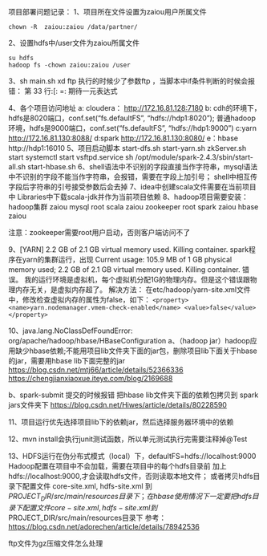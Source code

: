 项目部署问题记录：
1、项目所在文件设置为zaiou用户所属文件
```
chown -R  zaiou:zaiou /data/partner/
```
2、设置hdfs中/user文件为zaiou所属文件
```
su hdfs
hadoop fs -chown zaiou:zaiou /user
```
3、sh main.sh xd ftp 执行的时候少了参数ftp ，当脚本中if条件判断的时候会报错： 
第 33 行:[: =: 期待一元表达式

4、各个项目访问地址
a: cloudera： http://172.16.81.128:7180
b:
    cdh的环境下，hdfs是8020端口，conf.set(“fs.defaultFS”, “hdfs://hdp1:8020”); 
    普通hadoop环境，hdfs是9000端口，conf.set(“fs.defaultFS”, “hdfs://hdp1:9000”)
c:yarn   http://172.16.81.130:8088/
d:spark  http://172.16.81.130:8080/
e：hbase  http://hdp1:16010
5、项目启动脚本
start-dfs.sh
start-yarn.sh
zkServer.sh start
systemctl start vsftpd.service
sh /opt/module/spark-2.4.3/sbin/start-all.sh
start-hbase.sh
6、shell语法中不识别的字段直接当作字符串，mysql语法中不识别的字段不能当作字符串，会报错，需要在字段上加引号；
shell中相互传字段后字符串的引号接受参数后会去掉
7、idea中创建scala文件需要在当前项目中 Libraries中下载scala-jdk并作为当前项目依赖
8、hadoop项目需要安装：
hadoop集群  zaiou
mysql       root
scala       zaiou
zookeeper   root
spark       zaiou
hbase       zaiou

注意：zookeeper需要root用户启动，否则客户端访问不了


9、[YARN] 2.2 GB of 2.1 GB virtual memory used. Killing container.
spark程序在yarn的集群运行，出现 Current usage: 105.9 MB of 1 GB physical memory used;
 2.2 GB of 2.1 GB virtual memory used. Killing container. 错误。
我的运行环境是虚拟机，每个虚拟机分配1G的物理内存。但是这个错误跟物理内存无关，是虚拟内存超了。
解决方法：
在etc/hadoop/yarn-site.xml文件中，修改检查虚拟内存的属性为false，如下：
``
<property>
    <name>yarn.nodemanager.vmem-check-enabled</name>
    <value>false</value>
</property>
``

10、java.lang.NoClassDefFoundError: org/apache/hadoop/hbase/HBaseConfiguration
a、（hadoop jar）hadoop应用缺少hbase依赖;不能用项目lib文件夹下面的jar包，删除项目lib下面关于hbase的jar，需要用hbase lib下面完整的jar
https://blog.csdn.net/mtj66/article/details/52366336
https://chengjianxiaoxue.iteye.com/blog/2169688

b、spark-submit 提交的时候报错 把hbase lib文件夹下面的依赖包拷贝到 spark jars文件夹下
https://blog.csdn.net/Hiwes/article/details/80228590 


11、项目运行优先选择项目lib下的依赖jar，然后选择服务器环境中的依赖

12、mvn install会执行junit测试函数，所以单元测试执行完需要注释掉@Test

13、HDFS运行在伪分布式模式（local）下，defaultFS=hdfs://localhost:9000 Hadoop配置在项目中不会加载，需要在项目中的每个hdfs目录前
    加上 hdfs://localhost:9000,才会读取hdfs文件，否则读取本地文件；
    或者拷贝hdfs目录下配置文件 core-site.xml, hdfs-site.xml 到$PROJECT_DIR/src/main/resources目录下；
    在hbase使用情况下一定要把hdfs目录下配置文件 core-site.xml, hdfs-site.xml 到$PROJECT_DIR/src/main/resources目录下
    参考：https://blog.csdn.net/adorechen/article/details/78942536

ftp文件为gz压缩文件怎么处理


